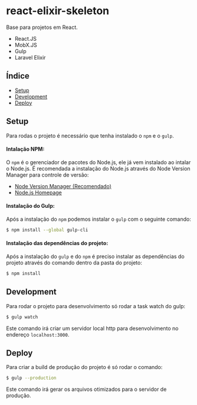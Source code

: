 # react-elixir-skeleton
Base para projetos em React.

- React.JS
- MobX.JS
- Gulp
- Laravel Elixir

## Índice

- [Setup](#setup)
- [Development](#development)
- [Deploy](#deploy)

## Setup

Para rodas o projeto é necessário que tenha instalado o ```npm``` e o ```gulp```.

#### Intalação NPM:

O ```npm``` é o gerenciador de pacotes do Node.js, ele já vem instalado ao intalar o Node.js. É recomendada a instalação do Node.js através do Node Version Manager para controle de versão:

- [Node Version Manager (Recomendado)](https://github.com/creationix/nvm)
- [Node.js Homepage](https://nodejs.org)

#### Instalação do Gulp:

Após a instalação do ```npm``` podemos instalar o ```gulp``` com o seguinte comando:

```sh
$ npm install --global gulp-cli
```

#### Instalação das dependências do projeto:

Após a instalação do ```gulp``` e do ```npm``` é preciso instalar as dependências do projeto através do comando dentro da pasta do projeto:

```sh
$ npm install
```

## Development

Para rodar o projeto para desenvolvimento só rodar a task watch do gulp:

```sh
$ gulp watch
```

Este comando irá criar um servidor local http para desenvolvimento no endereço ```localhost:3000```.

## Deploy

Para criar a build de produção do projeto é só rodar o comando:

```sh
$ gulp --production
```

Este comando irá gerar os arquivos otimizados para o servidor de produção.
